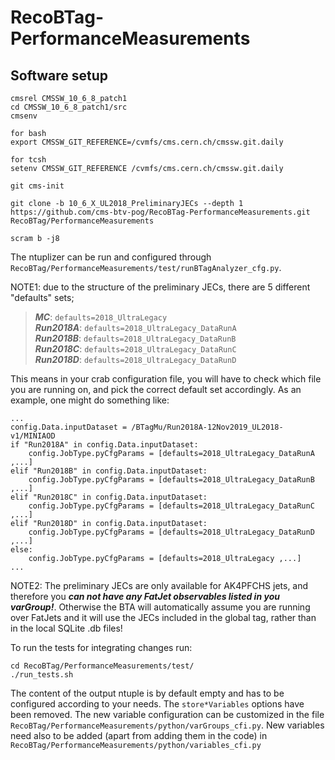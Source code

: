 # RecoBTag-PerformanceMeasurements

## Software setup

```
cmsrel CMSSW_10_6_8_patch1 
cd CMSSW_10_6_8_patch1/src
cmsenv

for bash
export CMSSW_GIT_REFERENCE=/cvmfs/cms.cern.ch/cmssw.git.daily

for tcsh
setenv CMSSW_GIT_REFERENCE /cvmfs/cms.cern.ch/cmssw.git.daily

git cms-init

git clone -b 10_6_X_UL2018_PreliminaryJECs --depth 1 https://github.com/cms-btv-pog/RecoBTag-PerformanceMeasurements.git RecoBTag/PerformanceMeasurements

scram b -j8

```

The ntuplizer can be run and configured through ```RecoBTag/PerformanceMeasurements/test/runBTagAnalyzer_cfg.py```.

NOTE1: due to the structure of the preliminary JECs, there are 5 different "defaults" sets; 

> **_MC_**: ```defaults=2018_UltraLegacy```<br/>
> **_Run2018A_**: ```defaults=2018_UltraLegacy_DataRunA```<br/>
> **_Run2018B_**: ```defaults=2018_UltraLegacy_DataRunB```<br/>
> **_Run2018C_**: ```defaults=2018_UltraLegacy_DataRunC```<br/>
> **_Run2018D_**: ```defaults=2018_UltraLegacy_DataRunD```

This means in your crab configuration file, you will have to check which file you are running on, and pick the correct default set accordingly. As an example, one might do something like:

```
...
config.Data.inputDataset = /BTagMu/Run2018A-12Nov2019_UL2018-v1/MINIAOD
if "Run2018A" in config.Data.inputDataset: 
	config.JobType.pyCfgParams = [defaults=2018_UltraLegacy_DataRunA ,...]
elif "Run2018B" in config.Data.inputDataset: 
	config.JobType.pyCfgParams = [defaults=2018_UltraLegacy_DataRunB ,...]
elif "Run2018C" in config.Data.inputDataset: 
	config.JobType.pyCfgParams = [defaults=2018_UltraLegacy_DataRunC ,...]
elif "Run2018D" in config.Data.inputDataset: 
	config.JobType.pyCfgParams = [defaults=2018_UltraLegacy_DataRunD ,...]
else: 
	config.JobType.pyCfgParams = [defaults=2018_UltraLegacy ,...]
...
```

NOTE2: The preliminary JECs are only available for AK4PFCHS jets, and therefore you **_can not have any FatJet observables listed in you varGroup!_**. Otherwise the BTA will automatically assume you are running over FatJets and it will use the JECs included in the global tag, rather than in the local SQLite .db files!



To run the tests for integrating changes run:

```
cd RecoBTag/PerformanceMeasurements/test/
./run_tests.sh
```
The content of the output ntuple is by default empty and has to be configured according to your needs. The ```store*Variables``` options have been removed.
The new variable configuration can be customized in the file ```RecoBTag/PerformanceMeasurements/python/varGroups_cfi.py```.
New variables need also to be added (apart from adding them in the code) in ```RecoBTag/PerformanceMeasurements/python/variables_cfi.py```
